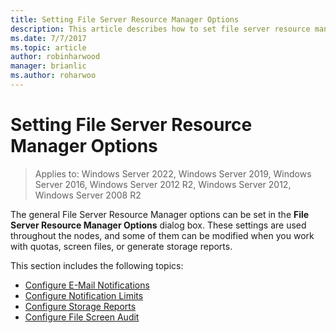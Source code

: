 ```yaml
---
title: Setting File Server Resource Manager Options
description: This article describes how to set file server resource manager options
ms.date: 7/7/2017
ms.topic: article
author: robinharwood
manager: brianlic
ms.author: roharwoo
---
```


# Setting File Server Resource Manager Options

>Applies to: Windows Server 2022, Windows Server 2019, Windows Server 2016, Windows Server 2012 R2, Windows Server 2012, Windows Server 2008 R2

The general File Server Resource Manager options can be set in the **File Server Resource Manager Options** dialog box. These settings are used throughout the nodes, and some of them can be modified when you work with quotas, screen files, or generate storage reports.

This section includes the following topics:

-   [Configure E-Mail Notifications](configure-email-notifications.md)
-   [Configure Notification Limits](configure-notification-limits.md)
-   [Configure Storage Reports](configure-storage-reports.md)
-   [Configure File Screen Audit](configure-file-screen-audit.md)


